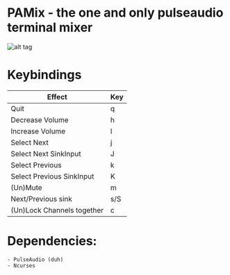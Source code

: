 # PAMix - the one and only pulseaudio terminal mixer

![alt tag](https://media.giphy.com/media/3owyoYKCrBCDo5eUak/giphy.gif)

# Keybindings #

| Effect                     | Key |
|----------------------------|-----|
| Quit                       | q   |
| Decrease Volume            | h   |
| Increase Volume            | l   |
| Select Next                | j   |
| Select Next SinkInput      | J   |
| Select Previous            | k   |
| Select Previous SinkInput  | K   |
| (Un)Mute                   | m   |
| Next/Previous sink         | s/S |
| (Un)Lock Channels together | c   |


# Dependencies: #
	- PulseAudio (duh)
	- Ncurses
